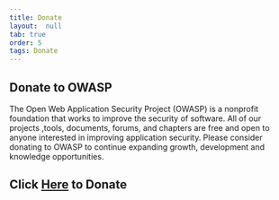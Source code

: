 ```yaml
---
title: Donate
layout:  null
tab: true
order: 5
tags: Donate
---
```


## Donate to OWASP

The Open Web Application Security Project (OWASP) is a nonprofit foundation that works to improve the security of software. All of our projects ,tools, documents, forums, and chapters are free and open to anyone interested in improving application security. Please consider donating to OWASP to continue expanding growth, development and knowledge opportunities.

## Click <a href="https://owasp.org/donate/">Here</a> to Donate